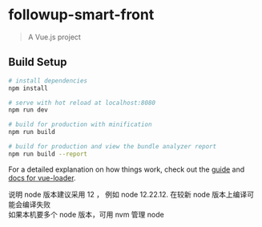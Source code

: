 # followup-smart-front

> A Vue.js project

## Build Setup

``` bash
# install dependencies
npm install

# serve with hot reload at localhost:8080
npm run dev

# build for production with minification
npm run build

# build for production and view the bundle analyzer report
npm run build --report
```

For a detailed explanation on how things work, check out the [guide](http://vuejs-templates.github.io/webpack/) and [docs for vue-loader](http://vuejs.github.io/vue-loader).


说明
node 版本建议采用 12 ， 例如 node 12.22.12. 
在较新 node 版本上编译可能会编译失败  
如果本机要多个 node 版本，可用 nvm 管理 node 
